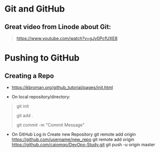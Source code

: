# Git and GitHub

## Great video from Linode about Git:
> https://www.youtube.com/watch?v=gJv0PcfUXE8

# Pushing to GitHub

## Creating a Repo
- https://kbroman.org/github_tutorial/pages/init.html

- On local repository/directory:
> git init
>
> git add . 
>
> git commit -m "Commit Message"

- On GitHub
    Log in
    Create new Repository
    git remote add origin https://github.com/username/new_repo
    git remote add origin https://github.com/caiomqo/DevOps-Study.git
    git push -u origin master
